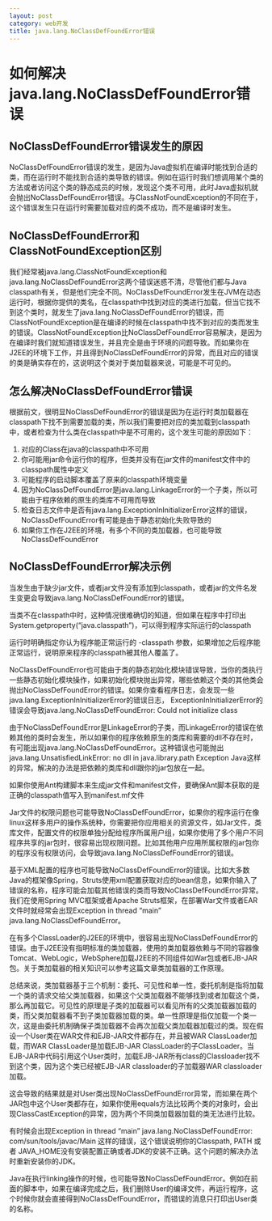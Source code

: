 ```yaml
---
layout: post
category: web开发
title: java.lang.NoClassDefFoundError错误
---
```


#  如何解决java.lang.NoClassDefFoundError错误

## NoClassDefFoundError错误发生的原因
NoClassDefFoundError错误的发生，是因为Java虚拟机在编译时能找到合适的类，而在运行时不能找到合适的类导致的错误。例如在运行时我们想调用某个类的方法或者访问这个类的静态成员的时候，发现这个类不可用，此时Java虚拟机就会抛出NoClassDefFoundError错误。与ClassNotFoundException的不同在于，这个错误发生只在运行时需要加载对应的类不成功，而不是编译时发生。

## NoClassDefFoundError和ClassNotFoundException区别
我们经常被java.lang.ClassNotFoundException和java.lang.NoClassDefFoundError这两个错误迷惑不清，尽管他们都与Java classpath有关，但是他们完全不同。NoClassDefFoundError发生在JVM在动态运行时，根据你提供的类名，在classpath中找到对应的类进行加载，但当它找不到这个类时，就发生了java.lang.NoClassDefFoundError的错误，而ClassNotFoundException是在编译的时候在classpath中找不到对应的类而发生的错误。ClassNotFoundException比NoClassDefFoundError容易解决，是因为在编译时我们就知道错误发生，并且完全是由于环境的问题导致。而如果你在J2EE的环境下工作，并且得到NoClassDefFoundError的异常，而且对应的错误的类是确实存在的，这说明这个类对于类加载器来说，可能是不可见的。

## 怎么解决NoClassDefFoundError错误
根据前文，很明显NoClassDefFoundError的错误是因为在运行时类加载器在classpath下找不到需要加载的类，所以我们需要把对应的类加载到classpath中，或者检查为什么类在classpath中是不可用的，这个发生可能的原因如下：

1. 对应的Class在java的classpath中不可用
2. 你可能用jar命令运行你的程序，但类并没有在jar文件的manifest文件中的classpath属性中定义
3. 可能程序的启动脚本覆盖了原来的classpath环境变量
4. 因为NoClassDefFoundError是java.lang.LinkageError的一个子类，所以可能由于程序依赖的原生的类库不可用而导致
5. 检查日志文件中是否有java.lang.ExceptionInInitializerError这样的错误，NoClassDefFoundError有可能是由于静态初始化失败导致的
6. 如果你工作在J2EE的环境，有多个不同的类加载器，也可能导致NoClassDefFoundError

## NoClassDefFoundError解决示例
当发生由于缺少jar文件，或者jar文件没有添加到classpath，或者jar的文件名发生变更会导致java.lang.NoClassDefFoundError的错误。

当类不在classpath中时，这种情况很难确切的知道，但如果在程序中打印出System.getproperty(“java.classpath”)，可以得到程序实际运行的classpath

运行时明确指定你认为程序能正常运行的 -classpath 参数，如果增加之后程序能正常运行，说明原来程序的classpath被其他人覆盖了。

NoClassDefFoundError也可能由于类的静态初始化模块错误导致，当你的类执行一些静态初始化模块操作，如果初始化模块抛出异常，哪些依赖这个类的其他类会抛出NoClassDefFoundError的错误。如果你查看程序日志，会发现一些java.lang.ExceptionInInitializerError的错误日志，
ExceptionInInitializerError的错误会导致java.lang.NoClassDefFoundError: Could not initialize class

由于NoClassDefFoundError是LinkageError的子类，而LinkageError的错误在依赖其他的类时会发生，所以如果你的程序依赖原生的类库和需要的dll不存在时，有可能出现java.lang.NoClassDefFoundError。这种错误也可能抛出java.lang.UnsatisfiedLinkError: no dll in java.library.path Exception Java这样的异常。解决的办法是把依赖的类库和dll跟你的jar包放在一起。

如果你使用Ant构建脚本来生成jar文件和manifest文件，要确保Ant脚本获取的是正确的classpath值写入到manifest.mf文件

Jar文件的权限问题也可能导致NoClassDefFoundError，如果你的程序运行在像linux这样多用户的操作系统种，你需要把你应用相关的资源文件，如Jar文件，类库文件，配置文件的权限单独分配给程序所属用户组，如果你使用了多个用户不同程序共享的jar包时，很容易出现权限问题。比如其他用户应用所属权限的jar包你的程序没有权限访问，会导致java.lang.NoClassDefFoundError的错误。

基于XML配置的程序也可能导致NoClassDefFoundError的错误。比如大多数Java的框架像Spring，Struts使用xml配置获取对应的bean信息，如果你输入了错误的名称，程序可能会加载其他错误的类而导致NoClassDefFoundError异常。我们在使用Spring MVC框架或者Apache Struts框架，在部署War文件或者EAR文件时就经常会出现Exception in thread “main” java.lang.NoClassDefFoundError。

在有多个ClassLoader的J2EE的环境中，很容易出现NoClassDefFoundError的错误。由于J2EE没有指明标准的类加载器，使用的类加载器依赖与不同的容器像Tomcat、WebLogic，WebSphere加载J2EE的不同组件如War包或者EJB-JAR包。关于类加载器的相关知识可以参考这篇文章类加载器的工作原理。

总结来说，类加载器基于三个机制：委托、可见性和单一性，委托机制是指将加载一个类的请求交给父类加载器，如果这个父类加载器不能够找到或者加载这个类，那么再加载它。可见性的原理是子类的加载器可以看见所有的父类加载器加载的类，而父类加载器看不到子类加载器加载的类。单一性原理是指仅加载一个类一次，这是由委托机制确保子类加载器不会再次加载父类加载器加载过的类。现在假设一个User类在WAR文件和EJB-JAR文件都存在，并且被WAR ClassLoader加载，而WAR ClassLoader是加载EJB-JAR ClassLoader的子ClassLoader。当EJB-JAR中代码引用这个User类时，加载EJB-JAR所有class的Classloader找不到这个类，因为这个类已经被EJB-JAR classloader的子加载器WAR classloader加载。

这会导致的结果就是对User类出现NoClassDefFoundError异常，而如果在两个JAR包中这个User类都存在，如果你使用equals方法比较两个类的对象时，会出现ClassCastException的异常，因为两个不同类加载器加载的类无法进行比较。

有时候会出现Exception in thread “main” java.lang.NoClassDefFoundError: com/sun/tools/javac/Main 这样的错误，这个错误说明你的Classpath, PATH 或者 JAVA_HOME没有安装配置正确或者JDK的安装不正确。这个问题的解决办法时重新安装你的JDK。

Java在执行linking操作的时候，也可能导致NoClassDefFoundError。例如在前面的脚本中，如果在编译完成之后，我们删除User的编译文件，再运行程序，这个时候你就会直接得到NoClassDefFoundError，而错误的消息只打印出User类的名称。